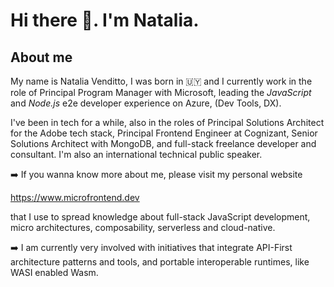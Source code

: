 # Hi there 👋. I'm Natalia.



## About me

My name is Natalia Venditto, I was born in 🇺🇾 and I currently work in the role of Principal Program Manager with Microsoft, leading the *JavaScript* and *Node.js* e2e developer experience on Azure, (Dev Tools, DX).

I've been in tech for a while, also in the roles of Principal Solutions Architect for the Adobe tech stack, Principal Frontend Engineer at Cognizant, Senior Solutions Architect with MongoDB, and full-stack freelance developer and consultant. I'm also an international technical public speaker.

➡️ If you wanna know more about me, please visit my personal website

https://www.microfrontend.dev

that I use to spread knowledge about full-stack JavaScript development, micro architectures, composability, serverless and cloud-native.

➡️ I am currently very involved with initiatives that integrate API-First architecture patterns and tools, and portable interoperable runtimes, like WASI enabled Wasm.

